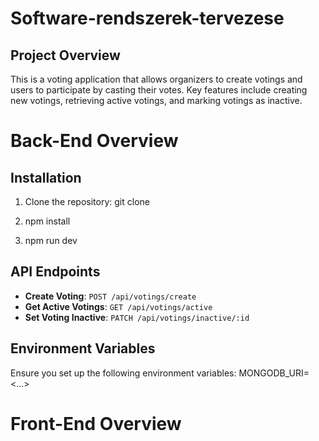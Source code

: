 # Software-rendszerek-tervezese

## Project Overview
This is a voting application that allows organizers to create votings and users to participate by casting their votes. Key features include creating new votings, retrieving active votings, and marking votings as inactive.

# Back-End Overview

## Installation
1. Clone the repository:
   git clone <repository-url>

2. npm install

3. npm run dev


## API Endpoints
- **Create Voting**: `POST /api/votings/create`
- **Get Active Votings**: `GET /api/votings/active`
- **Set Voting Inactive**: `PATCH /api/votings/inactive/:id`

## Environment Variables
Ensure you set up the following environment variables:
MONGODB_URI=<...>


# Front-End Overview